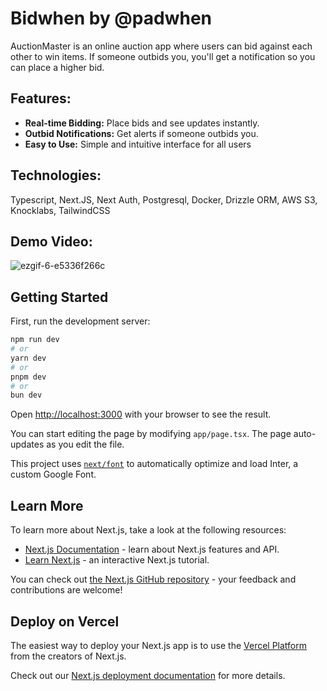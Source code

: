 # Bidwhen by @padwhen

AuctionMaster is an online auction app where users can bid against each other to win items. If someone outbids you, you'll get a notification so you can place a higher bid.

## Features:
* **Real-time Bidding:** Place bids and see updates instantly.
* **Outbid Notifications:** Get alerts if someone outbids you.
* **Easy to Use:** Simple and intuitive interface for all users

## Technologies:
Typescript, Next.JS, Next Auth, Postgresql, Docker, Drizzle ORM, AWS S3, Knocklabs, TailwindCSS

## Demo Video:
![ezgif-6-e5336f266c](https://github.com/padwhen/bidwhen/assets/123895854/ce23b2d7-4ed9-4a07-b0ab-927946f53655)


## Getting Started

First, run the development server:

```bash
npm run dev
# or
yarn dev
# or
pnpm dev
# or
bun dev
```

Open [http://localhost:3000](http://localhost:3000) with your browser to see the result.

You can start editing the page by modifying `app/page.tsx`. The page auto-updates as you edit the file.

This project uses [`next/font`](https://nextjs.org/docs/basic-features/font-optimization) to automatically optimize and load Inter, a custom Google Font.

## Learn More

To learn more about Next.js, take a look at the following resources:

- [Next.js Documentation](https://nextjs.org/docs) - learn about Next.js features and API.
- [Learn Next.js](https://nextjs.org/learn) - an interactive Next.js tutorial.

You can check out [the Next.js GitHub repository](https://github.com/vercel/next.js/) - your feedback and contributions are welcome!

## Deploy on Vercel

The easiest way to deploy your Next.js app is to use the [Vercel Platform](https://vercel.com/new?utm_medium=default-template&filter=next.js&utm_source=create-next-app&utm_campaign=create-next-app-readme) from the creators of Next.js.

Check out our [Next.js deployment documentation](https://nextjs.org/docs/deployment) for more details.

